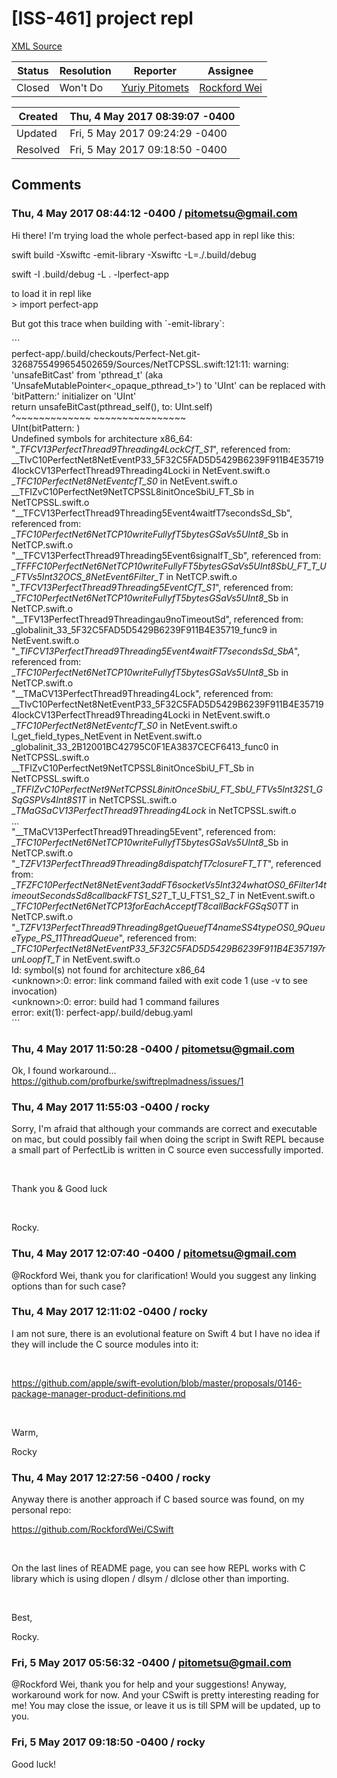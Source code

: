 # [ISS-461] project repl

[XML Source](./xml/ISS-461.xml)
<p></p>





Status|Resolution|Reporter|Assignee
------|----------|--------|--------
Closed|Won't Do|[Yuriy Pitomets](pitometsu@gmail.com)|[Rockford Wei]($rocky)





Created|Thu, 4 May 2017 08:39:07 -0400
-------|--------------
Updated|Fri, 5 May 2017 09:24:29 -0400
Resolved|Fri, 5 May 2017 09:18:50 -0400


## Comments




### Thu, 4 May 2017 08:44:12 -0400 / pitometsu@gmail.com 

<p><p>Hi there! I'm trying load the whole perfect-based app in repl like this:</p>

<p>swift build -Xswiftc -emit-library -Xswiftc -L=./.build/debug</p>

<p>swift -I .build/debug -L . -lperfect-app</p>

<p>to load it in repl like<br/>
&gt; import perfect-app</p>

<p>But got this trace when building with `-emit-library`:</p>

<p>```<br/>
perfect-app/.build/checkouts/Perfect-Net.git-3268755499654502659/Sources/NetTCPSSL.swift:121:11: warning: 'unsafeBitCast' from 'pthread_t' (aka 'UnsafeMutablePointer&lt;_opaque_pthread_t&gt;') to 'UInt' can be replaced with 'bitPattern:' initializer on 'UInt'<br/>
                        return unsafeBitCast(pthread_self(), to: UInt.self)<br/>
                               ^~~~~~~~~~~~~~              ~~~~~~~~~~~~~~~~<br/>
                               UInt(bitPattern:            )<br/>
Undefined symbols for architecture x86_64:<br/>
  "_<em>TFCV13PerfectThread9Threading4LockCfT_S1</em>", referenced from:<br/>
      __TIvC10PerfectNet8NetEventP33_5F32C5FAD5D5429B6239F911B4E357194lockCV13PerfectThread9Threading4Locki in NetEvent.swift.o<br/>
      _<em>TFC10PerfectNet8NetEventcfT_S0</em> in NetEvent.swift.o<br/>
      __TFIZvC10PerfectNet9NetTCPSSL8initOnceSbiU_FT_Sb in NetTCPSSL.swift.o<br/>
  "__TFCV13PerfectThread9Threading5Event4waitfT7secondsSd_Sb", referenced from:<br/>
      _<em>TFC10PerfectNet6NetTCP10writeFullyfT5bytesGSaVs5UInt8</em>_Sb in NetTCP.swift.o<br/>
  "__TFCV13PerfectThread9Threading5Event6signalfT_Sb", referenced from:<br/>
      _<em>TFFFC10PerfectNet6NetTCP10writeFullyFT5bytesGSaVs5UInt8</em><em>SbU_FT_T_U_FTVs5Int32OCS_8NetEvent6Filter_T</em> in NetTCP.swift.o<br/>
  "_<em>TFCV13PerfectThread9Threading5EventCfT_S1</em>", referenced from:<br/>
      _<em>TFC10PerfectNet6NetTCP10writeFullyfT5bytesGSaVs5UInt8</em>_Sb in NetTCP.swift.o<br/>
  "__TFV13PerfectThread9Threadingau9noTimeoutSd", referenced from:<br/>
      _globalinit_33_5F32C5FAD5D5429B6239F911B4E35719_func9 in NetEvent.swift.o<br/>
  "_<em>TIFCV13PerfectThread9Threading5Event4waitFT7secondsSd_SbA</em>", referenced from:<br/>
      _<em>TFC10PerfectNet6NetTCP10writeFullyfT5bytesGSaVs5UInt8</em>_Sb in NetTCP.swift.o<br/>
  "__TMaCV13PerfectThread9Threading4Lock", referenced from:<br/>
      __TIvC10PerfectNet8NetEventP33_5F32C5FAD5D5429B6239F911B4E357194lockCV13PerfectThread9Threading4Locki in NetEvent.swift.o<br/>
      _<em>TFC10PerfectNet8NetEventcfT_S0</em> in NetEvent.swift.o<br/>
      l_get_field_types_NetEvent in NetEvent.swift.o<br/>
      _globalinit_33_2B12001BC42795C0F1EA3837CECF6413_func0 in NetTCPSSL.swift.o<br/>
      __TFIZvC10PerfectNet9NetTCPSSL8initOnceSbiU_FT_Sb in NetTCPSSL.swift.o<br/>
      _<em>TFFIZvC10PerfectNet9NetTCPSSL8initOnceSbiU_FT_SbU_FTVs5Int32S1_GSqGSPVs4Int8</em><em>S1</em><em>T</em> in NetTCPSSL.swift.o<br/>
      _<em>TMaGSaCV13PerfectThread9Threading4Lock</em> in NetTCPSSL.swift.o<br/>
      ...<br/>
  "__TMaCV13PerfectThread9Threading5Event", referenced from:<br/>
      _<em>TFC10PerfectNet6NetTCP10writeFullyfT5bytesGSaVs5UInt8</em>_Sb in NetTCP.swift.o<br/>
  "_<em>TZFV13PerfectThread9Threading8dispatchfT7closureFT_T</em><em>T</em>", referenced from:<br/>
      _<em>TFZFC10PerfectNet8NetEvent3addFT6socketVs5Int324whatOS0_6Filter14timeoutSecondsSd8callbackFTS1_S2</em><em>T</em>_T_U_FTS1_S2_<em>T</em> in NetEvent.swift.o<br/>
      _<em>TFC10PerfectNet6NetTCP13forEachAcceptfT8callBackFGSqS0</em><em>T</em><em>T</em> in NetTCP.swift.o<br/>
  "_<em>TZFV13PerfectThread9Threading8getQueuefT4nameSS4typeOS0_9QueueType_PS_11ThreadQueue</em>", referenced from:<br/>
      _<em>TFC10PerfectNet8NetEventP33_5F32C5FAD5D5429B6239F911B4E357197runLoopfT_T</em> in NetEvent.swift.o<br/>
ld: symbol(s) not found for architecture x86_64<br/>
&lt;unknown&gt;:0: error: link command failed with exit code 1 (use -v to see invocation)<br/>
&lt;unknown&gt;:0: error: build had 1 command failures<br/>
error: exit(1): perfect-app/.build/debug.yaml<br/>
```</p></p>


### Thu, 4 May 2017 11:50:28 -0400 / pitometsu@gmail.com 

<p><p>Ok, I found workaround... <a href="https://github.com/profburke/swiftreplmadness/issues/1" class="external-link" rel="nofollow">https://github.com/profburke/swiftreplmadness/issues/1</a></p></p>


### Thu, 4 May 2017 11:55:03 -0400 / rocky 

<p><p>Sorry, I'm afraid that although your commands are correct and executable on mac, but could possibly fail when doing the script in Swift REPL because a small part of PerfectLib is written in C source even successfully imported. </p>

<p> </p>

<p>Thank you &amp; Good luck</p>

<p> </p>

<p>Rocky.</p></p>


### Thu, 4 May 2017 12:07:40 -0400 / pitometsu@gmail.com 

<p><p>@Rockford Wei, thank you for clarification! Would you suggest any linking options than for such case?</p></p>


### Thu, 4 May 2017 12:11:02 -0400 / rocky 

<p><p>I am not sure, there is an evolutional feature on Swift 4 but I have no idea if they will include the C source modules into it:</p>

<p> </p>

<p><a href="https://github.com/apple/swift-evolution/blob/master/proposals/0146-package-manager-product-definitions.md" class="external-link" rel="nofollow">https://github.com/apple/swift-evolution/blob/master/proposals/0146-package-manager-product-definitions.md</a></p>

<p> </p>

<p>Warm,</p>

<p>Rocky</p></p>


### Thu, 4 May 2017 12:27:56 -0400 / rocky 

<p><p>Anyway there is another approach if C based source was found, on my personal repo:</p>

<p><a href="https://github.com/RockfordWei/CSwift" class="external-link" rel="nofollow">https://github.com/RockfordWei/CSwift</a></p>

<p> </p>

<p>On the last lines of README page, you can see how REPL works with C library which is using dlopen / dlsym / dlclose other than importing.</p>

<p> </p>

<p>Best,</p>

<p>Rocky.</p></p>


### Fri, 5 May 2017 05:56:32 -0400 / pitometsu@gmail.com 

<p><p>@Rockford Wei, thank you for help and your suggestions! Anyway, workaround work for now. And your CSwift is pretty interesting reading for me! You may close the issue, or leave it us is till SPM will be updated, up to you.</p></p>


### Fri, 5 May 2017 09:18:50 -0400 / rocky 

<p><p>Good luck!</p></p>


